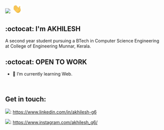 # <img src="https://img.icons8.com/doodle/100/000000/hello--v1.png"/> <img src="https://raw.githubusercontent.com/ABSphreak/ABSphreak/master/gifs/Hi.gif" width="30px">

## :octocat: I'm AKHILESH

A second year student pursuing a BTech in Computer Science Engineering at College of Engineering Munnar, Kerala.

## :octocat: OPEN TO WORK

- 🔭 I’m currently learning Web.
</br>

## Get in touch:

<img src="https://img.icons8.com/fluent/35/000000/linkedin-2.png"/>: https://www.linkedin.com/in/akhilesh-g6

<img src="https://img.icons8.com/fluent/35/000000/instagram-new.png"/>: https://www.instagram.com/akhilesh_g6/
